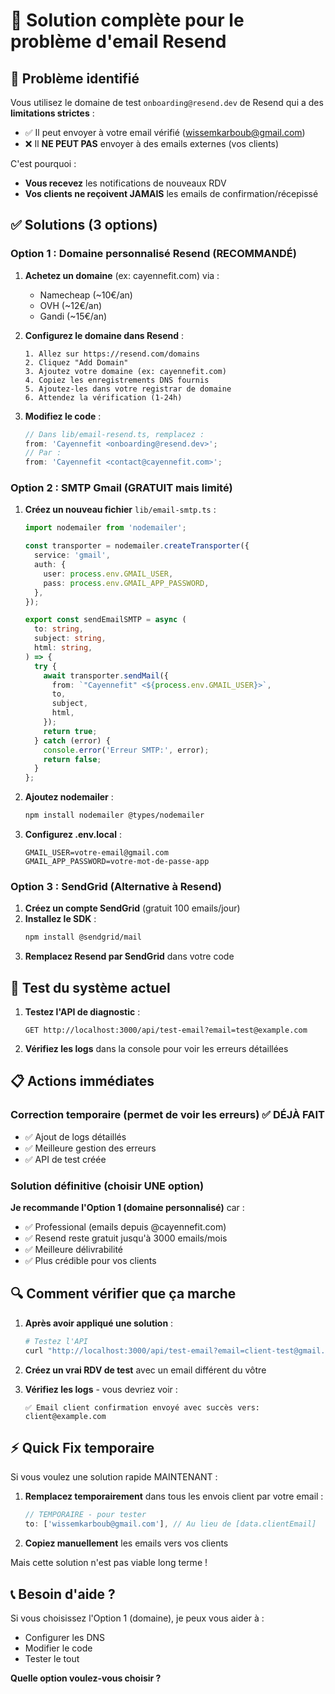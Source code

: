 # 🔧 Solution complète pour le problème d'email Resend

## 🚨 **Problème identifié**

Vous utilisez le domaine de test `onboarding@resend.dev` de Resend qui a des **limitations strictes** :

- ✅ Il peut envoyer à votre email vérifié (wissemkarboub@gmail.com)
- ❌ Il **NE PEUT PAS** envoyer à des emails externes (vos clients)

C'est pourquoi :

- **Vous recevez** les notifications de nouveaux RDV
- **Vos clients ne reçoivent JAMAIS** les emails de confirmation/récepissé

## ✅ **Solutions (3 options)**

### **Option 1 : Domaine personnalisé Resend (RECOMMANDÉ)**

1. **Achetez un domaine** (ex: cayennefit.com) via :

   - Namecheap (~10€/an)
   - OVH (~12€/an)
   - Gandi (~15€/an)

2. **Configurez le domaine dans Resend** :

   ```
   1. Allez sur https://resend.com/domains
   2. Cliquez "Add Domain"
   3. Ajoutez votre domaine (ex: cayennefit.com)
   4. Copiez les enregistrements DNS fournis
   5. Ajoutez-les dans votre registrar de domaine
   6. Attendez la vérification (1-24h)
   ```

3. **Modifiez le code** :
   ```typescript
   // Dans lib/email-resend.ts, remplacez :
   from: 'Cayennefit <onboarding@resend.dev>';
   // Par :
   from: 'Cayennefit <contact@cayennefit.com>';
   ```

### **Option 2 : SMTP Gmail (GRATUIT mais limité)**

1. **Créez un nouveau fichier** `lib/email-smtp.ts` :

   ```typescript
   import nodemailer from 'nodemailer';

   const transporter = nodemailer.createTransporter({
     service: 'gmail',
     auth: {
       user: process.env.GMAIL_USER,
       pass: process.env.GMAIL_APP_PASSWORD,
     },
   });

   export const sendEmailSMTP = async (
     to: string,
     subject: string,
     html: string,
   ) => {
     try {
       await transporter.sendMail({
         from: `"Cayennefit" <${process.env.GMAIL_USER}>`,
         to,
         subject,
         html,
       });
       return true;
     } catch (error) {
       console.error('Erreur SMTP:', error);
       return false;
     }
   };
   ```

2. **Ajoutez nodemailer** :

   ```bash
   npm install nodemailer @types/nodemailer
   ```

3. **Configurez .env.local** :
   ```env
   GMAIL_USER=votre-email@gmail.com
   GMAIL_APP_PASSWORD=votre-mot-de-passe-app
   ```

### **Option 3 : SendGrid (Alternative à Resend)**

1. **Créez un compte SendGrid** (gratuit 100 emails/jour)
2. **Installez le SDK** :
   ```bash
   npm install @sendgrid/mail
   ```
3. **Remplacez Resend par SendGrid** dans votre code

## 🧪 **Test du système actuel**

1. **Testez l'API de diagnostic** :

   ```
   GET http://localhost:3000/api/test-email?email=test@example.com
   ```

2. **Vérifiez les logs** dans la console pour voir les erreurs détaillées

## 📋 **Actions immédiates**

### **Correction temporaire (permet de voir les erreurs)** ✅ DÉJÀ FAIT

- ✅ Ajout de logs détaillés
- ✅ Meilleure gestion des erreurs
- ✅ API de test créée

### **Solution définitive (choisir UNE option)**

**Je recommande l'Option 1 (domaine personnalisé)** car :

- ✅ Professional (emails depuis @cayennefit.com)
- ✅ Resend reste gratuit jusqu'à 3000 emails/mois
- ✅ Meilleure délivrabilité
- ✅ Plus crédible pour vos clients

## 🔍 **Comment vérifier que ça marche**

1. **Après avoir appliqué une solution** :

   ```bash
   # Testez l'API
   curl "http://localhost:3000/api/test-email?email=client-test@gmail.com"
   ```

2. **Créez un vrai RDV de test** avec un email différent du vôtre

3. **Vérifiez les logs** - vous devriez voir :
   ```
   ✅ Email client confirmation envoyé avec succès vers: client@example.com
   ```

## ⚡ **Quick Fix temporaire**

Si vous voulez une solution rapide MAINTENANT :

1. **Remplacez temporairement** dans tous les envois client par votre email :

   ```typescript
   // TEMPORAIRE - pour tester
   to: ['wissemkarboub@gmail.com'], // Au lieu de [data.clientEmail]
   ```

2. **Copiez manuellement** les emails vers vos clients

Mais cette solution n'est pas viable long terme !

## 📞 **Besoin d'aide ?**

Si vous choisissez l'Option 1 (domaine), je peux vous aider à :

- Configurer les DNS
- Modifier le code
- Tester le tout

**Quelle option voulez-vous choisir ?**
